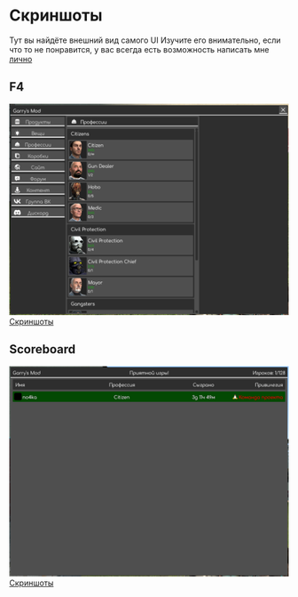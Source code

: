 # Скриншоты

Тут вы найдёте внешний вид самого UI Изучите его внимательно, если что то не понравится, у вас всегда есть возможность написать мне [лично](https://steamcommunity.com/id/x_no4ka_x)

## F4
![Общий_вид](f4/main.png)
[Скриншоты](f4)

## Scoreboard
![Общий_вид](scoreboard/main.png)
[Скриншоты](scoreboard)